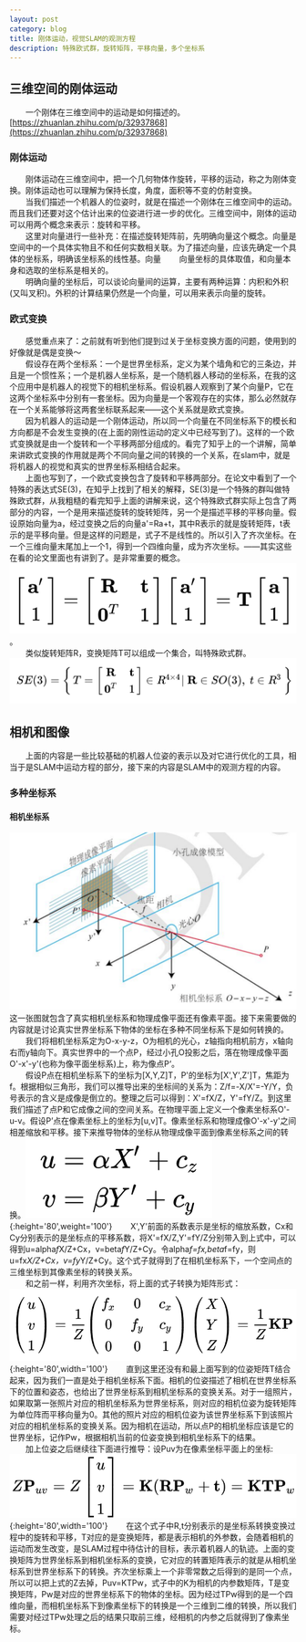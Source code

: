 ```yaml
---
layout: post
category: blog
title: 刚体运动，视觉SLAM的观测方程
description: 特殊欧式群，旋转矩阵，平移向量，多个坐标系
---
```


## 三维空间的刚体运动
　　一个刚体在三维空间中的运动是如何描述的。[https://zhuanlan.zhihu.com/p/32937868](https://zhuanlan.zhihu.com/p/32937868)<br>

### 刚体运动
　　刚体运动在三维空间中，把一个几何物体作旋转，平移的运动，称之为刚体变换。刚体运动也可以理解为保持长度，角度，面积等不变的仿射变换。<br>
　　当我们描述一个机器人的位姿时，就是在描述一个刚体在三维空间中的运动。而且我们还要对这个估计出来的位姿进行进一步的优化。三维空间中，刚体的运动可以用两个概念来表示：旋转和平移。<br>
　　这里对向量进行一些补充：在描述旋转矩阵前，先明确向量这个概念。向量是空间中的一个具体实物且不和任何实数相关联。为了描述向量，应该先确定一个具体的坐标系，明确该坐标系的线性基。向量
　　向量坐标的具体取值，和向量本身和选取的坐标系是相关的。<br>
　　明确向量的坐标后，可以谈论向量间的运算，主要有两种运算：内积和外积(又叫叉积)。外积的计算结果仍然是一个向量，可以用来表示向量的旋转。

### 欧式变换
　　感觉重点来了：之前就有听到他们提到过关于坐标变换方面的问题，使用到的好像就是偶是变换～<br>
　　假设存在两个坐标系：一个是世界坐标系，定义为某个墙角和它的三条边，并且是一个惯性系；一个是机器人坐标系，是一个随机器人移动的坐标系，在我的这个应用中是机器人的视觉下的相机坐标系。假设机器人观察到了某个向量P，它在这两个坐标系中分别有一套坐标。因为向量是一个客观存在的实体，那么必然就存在一个关系能够将这两套坐标联系起来——这个关系就是欧式变换。<br>
　　因为机器人的运动是一个刚体运动，所以同一个向量在不同坐标系下的模长和方向都是不会发生变换的(在上面的刚性运动的定义中已经写到了)。这样的一个欧式变换就是由一个旋转和一个平移两部分组成的。看完了知乎上的一个讲解，简单来讲欧式变换的作用就是两个不同向量之间的转换的一个关系，在slam中，就是将机器人的视觉和真实的世界坐标系相结合起来。<br>
　　上面也写到了，一个欧式变换包含了旋转和平移两部分。在论文中看到了一个特殊的表达式SE(3)，在知乎上找到了相关的解释，SE(3)是一个特殊的群叫做特殊欧式群，从我粗糙的看完知乎上面的讲解来说，这个特殊欧式群实际上包含了两部分的内容，一个是用来描述旋转的旋转矩阵，另一个是描述平移的平移向量。假设原始向量为a，经过变换之后的向量a'=Ra+t，其中R表示的就是旋转矩阵，t表示的是平移向量。但是这样的问题是，式子不是线性的。所以引入了齐次坐标。在一个三维向量末尾加上一个1，得到一个四维向量，成为齐次坐标。——其实这些在看的论文里面也有讲到了。是非常重要的概念。![/downloads/转移矩阵.png](/downloads/转移矩阵.png)。<br>
　　类似旋转矩阵R，变换矩阵T可以组成一个集合，叫特殊欧式群。![/downloads/特殊欧式群.png](/downloads/特殊欧式群.png)

## 相机和图像
　　上面的内容是一些比较基础的机器人位姿的表示以及对它进行优化的工具，相当于是SLAM中运动方程的部分，接下来的内容是SLAM中的观测方程的内容。

### 多种坐标系

#### 相机坐标系
![/downloads/多种坐标系.png](/downloads/多种坐标系.png)
　　这一张图就包含了真实相机坐标系和物理成像平面还有像素平面。接下来需要做的内容就是讨论真实世界坐标系下物体的坐标在多种不同坐标系下是如何转换的。<br>
　　我们将相机坐标系定为O-x-y-z，O为相机的光心，z轴指向相机前方，x轴向右而y轴向下。真实世界中的一个点P，经过小孔O投影之后，落在物理成像平面O'-x'-y'(也称为像平面坐标系)上，称为像点P‘。<br>
　　假设P点在相机坐标系下的坐标为[X,Y,Z]T，P'的坐标为[X',Y',Z']T，焦距为f。根据相似三角形，我们可以推导出来的坐标间的关系为：Z/f=-X/X'=-Y/Y，负号表示的含义是成像是倒立的。整理之后可以得到：X'=fX/Z，Y'=fY/Z。到这里我们描述了点P和它成像之间的空间关系。在物理平面上定义一个像素坐标系O'-u-v。假设P’点在像素坐标上的坐标为[u,v]T。像素坐标系和物理成像O'-x'-y'之间相差缩放和平移。接下来推导物体的坐标从物理成像平面到像素坐标系之间的转换。![/downloads/空间坐标转换.png](/downloads/空间坐标转换.png){:height='80',weight='100'}
　　X',Y'前面的系数表示是坐标的缩放系数，Cx和Cy分别表示的是坐标点的平移系数，将X'=fX/Z,Y'=fY/Z分别带入到上式中，可以得到u=alpha*f*X/Z+Cx，v=beta*f*Y/Z+Cy。令alpha*f=fx,beta*f=fy，则u=fx*X/Z+Cx，v=fy*Y/Z+Cy。这个式子就得到了在相机坐标系下，一个空间点的三维坐标到其像素坐标的转换关系。<br>
　　和之前一样，利用齐次坐标，将上面的式子转换为矩阵形式：
![/downloads/相机内参矩阵.png](/downloads/相机内参矩阵.png){:height='80',width='100'}
　　直到这里还没有和最上面写到的位姿矩阵T结合起来，因为我们一直是处于相机坐标系下面。相机的位姿描述了相机在世界坐标系下的位置和姿态，也给出了世界坐标系到相机坐标系的变换关系。对于一组照片，如果取第一张照片对应的相机坐标系为世界坐标系，则对应的相机位姿为旋转矩阵为单位阵而平移向量为0。其他的照片对应的相机位姿为该世界坐标系下到该照片对应的相机坐标系的变换关系。因为相机在运动，所以点P的相机坐标应该是它的世界坐标，记作Pw，根据相机当前的位姿变换到相机坐标系下的结果。 <br>
　　加上位姿之后继续往下面进行推导：设Puv为在像素坐标平面上的坐标:![/downloads/像素坐标转换.png](/downloads/像素坐标转换.png){:height='80',width='100'}
　　在这个式子中R,t分别表示的是坐标系转换变换过程中的旋转和平移，T对应的是变换矩阵，都是表示相机的外参数，会随着相机的运动而发生改变，是SLAM过程中待估计的目标，表示着机器人的轨迹。上面的变换矩阵为世界坐标系到相机坐标系的变换，它对应的转置矩阵表示的就是从相机坐标系到世界坐标系下的转换。齐次坐标乘上一个非零常数之后得到的是同一个点，所以可以把上式的Z去掉，Puv=KTPw，式子中的K为相机的内参数矩阵，T是变换矩阵，Pw是对应的世界坐标系下的物体的坐标。因为经过TPw得到的是一个四维向量，而相机坐标系下到像素坐标下的转换是一个三维到二维的转换，所以我们需要对经过TPw处理之后的结果只取前三维，经相机的内参之后就得到了像素坐标。 